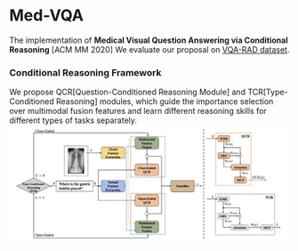 # Med-VQA
The implementation of **Medical Visual Question Answering via Conditional Reasoning** [ACM MM 2020]
We evaluate our proposal on [VQA-RAD dataset](https://www.nature.com/articles/sdata2018251#data-citations).

 

### Conditional Reasoning Framework
We propose QCR[Question-Conditioned Reasoning Module] and TCR[Type-Conditioned Reasoning] modules, which guide the importance selection over multimodal fusion features and learn different reasoning skills for different types of tasks separately.
![Image text](https://raw.githubusercontent.com/Awenbocc/Med-VQA/master/pics/architecture.png)


